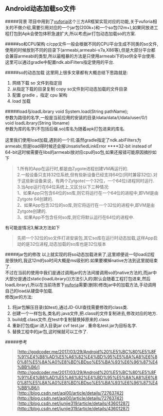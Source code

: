 ## Android动态加载so文件

#####背景
项目中用到了[vuforia](https://vuforia.com/)这个三方AR框架实现对应的功能,关于vuforia相关的不做介绍,需要引用对应的一个jar包(200k+)和一个so包(12m+),如果同放进工程打包到Apk会使包体积急速扩大,所以考虑jar打包动态加载so的方案.

#####so和CPU架构
c/cpp文件一般会根据不同的CPU平台生成不同类的so文件,使用的时候放到不同的目录下(armeabi,armeabi-v7a,X86等),但是大部分平台都会兼容armeabi的类型,所以最粗暴的方法是只使用armeabi下的so供全平台使用.这里可以通过gradle中配置ndk.abiFilters指定使用的平台.<br/>

#####so的动态加载
这里网上很多文章都有大概总结下思路就是:<br/>
1. 网络下载 so 文件到指定目<br/>
2. 从指定下载的目录复制 copy so文件到可动态加载的文件目录<br/>
3. 配置 gradle ，指定 cpu 架构<br/>
4. load 加载<br/>

#####load与loadLibrary
void System.load(String pathName);<br/>
参数为路径的名字,一般是当前应用的安装的目录/data/data/<packageName>(/data/user/0/<packageName>)<br/>
void loadLibrary(String libname)<br/>
参数为库的名字(不包括后缀.so)库名为随着apk打包进来的库名.<br/><br/>
这里我们使用load加载,遇到的一个坑:虽然gradle指定了ndk.abiFilters为armeabi,但是load得时候还会报UnsatisfiedLinkError ****32-bit instead of 64-bit这时候需要在libs的armeabi放对应cpu的so包,如果还报错可能原因摘抄如下<br/>
>1.所有的App在运行时,都是由Zygote进程创建VM再运行的.<br/>
2.一般设备只支持32位系统,但有些新设备已经支持64位(同时兼容32位).对于这些新设备来说，有两个Zytgote(一个32位，一个64位)进程同时运行.<br/>
3.当App运行在64位系统上,又区分以下三种情况: <br/>
  1、如果App只包含64位的so库,则它将运行在一个64位的进程中,即VM是由Zytgote 64创建的.<br/>
2、如果App包含32位的so库,则它将运行在一个32位的进程中,即VM是由Zytgote创建的.<br/>
3、如果App不包含任何so库,则它将默认运行在64位的进程中.<br/>

有可能是情况3,解决方法如下<br/>
>先把一个32位的so文件打进安装包,其它so库在运行时动态加载,这样App启动的是32位进程,动态加载的so库也是32位版本<br/>

#####jar包的修改
以上就实现的将so动态加载进来了,这里顺便说一句load过程是很快的,我这12m的so时间大概是ms级别的.如果要裸掉native方法到这里就结束了.<br/>
不过在当前的使用中我们是通过调用jar的方法间接调用so的native方法的,而jar中大部分是通过static{loadLibrary()}方法引入的(默认会随着工程打包进来,然后loadLibrary),所以在当前场景下[vuforia](https://vuforia.com/)需要(删除)修改jar中的加载方法,手动调用自己的load从硬盘中加载.<br/>
修改jar的方法:<br/>
1. 将jar包解压目录(如test),通过JD-GUI查找需要修改的class类.<br/>
2. 创建一个一样包名,类名的.java文件,把.class的文件复制进去,修改对应的地方.<br/>
3. build成.class文件,在test中复制替换掉原来的.class<br/>
4. 重新打包成jar:进入目录jar cvf test.jar . 重命名test.jar为目标名字.<br/>
5. 替换工程中的jar包,这时候就可以工作了.


#####参考 <br/>
> [http://godcoder.me/2017/03/29/Android%20%E5%BC%80%E5%8F%91%E4%B8%AD%E5%A6%82%E4%BD%95%E5%8A%A8%E6%80%81%E5%8A%A0%E8%BD%BDso%E5%BA%93%E6%96%87%E4%BB%B6/](http://godcoder.me/2017/03/29/Android%20%E5%BC%80%E5%8F%91%E4%B8%AD%E5%A6%82%E4%BD%95%E5%8A%A8%E6%80%81%E5%8A%A0%E8%BD%BDso%E5%BA%93%E6%96%87%E4%BB%B6/) <br/>
> [http://blog.csdn.net/aqi00/article/details/72763742](http://blog.csdn.net/aqi00/article/details/72763742) <br/>
> [http://blog.csdn.net/junjie319/article/details/43601287](http://blog.csdn.net/junjie319/article/details/43601287)